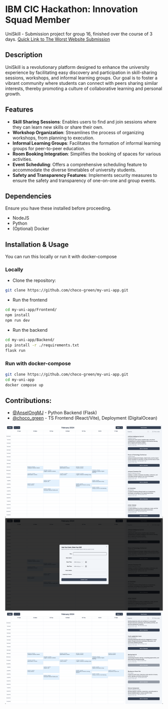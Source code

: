 # IBM CIC Hackathon: Innovation Squad Member

UniSkill - Submission project for group 16, finished over the course of 3 days.
[Quick Link to The Worst Website Submission](https://github.com/AnselOngMJ/worst-website)

## Description

UniSkill is a revolutionary platform designed to enhance the university
experience by facilitating easy discovery and participation in skill-sharing
sessions, workshops, and informal learning groups. Our goal is to foster a
vibrant community where students can connect with peers sharing similar
interests, thereby promoting a culture of collaborative learning and personal
growth.

## Features

-   **Skill Sharing Sessions**: Enables users to find and join sessions where
    they can learn new skills or share their own.
-   **Workshop Organization**: Streamlines the process of organizing workshops,
    from planning to execution.
-   **Informal Learning Groups**: Facilitates the formation of informal learning
    groups for peer-to-peer education.
-   **Room Booking Integration**: Simplifies the booking of spaces for various
    activities.
-   **Event Scheduling**: Offers a comprehensive scheduling feature to
    accommodate the diverse timetables of university students.
-   **Safety and Transparency Features**: Implements security measures to ensure
    the safety and transparency of one-on-one and group events.

## Dependencies

Ensure you have these installed before proceeding.

-   NodeJS
-   Python
-   (Optional) Docker

## Installation & Usage

You can run this locally or run it with docker-compose

### Locally

-   Clone the repository:

```bash
git clone https://github.com/choco-green/my-uni-app.git
```

-   Run the frontend

```bash
cd my-uni-app/Frontend/
npm install
npm run dev
```

-   Run the backend

```bash
cd my-uni-app/Backend/
pip install -r ./requirements.txt
flask run
```

### Run with docker-compose

```bash
git clone https://github.com/choco-green/my-uni-app.git
cd my-uni-app
docker compose up
```

## Contributions:

-   [@AnselOngMJ](https://github.com/AnselOngMJ) - Python Backend (Flask)
-   [@choco_green](https://github.com/choco-green) - TS Frontend (React/Vite),
    Deployment (DigitalOcean)

![Default Screenshot with events](./images/default_screenshot_with_events.png)
![Host Event](./images/host_event.png)
![Added Events on Calendar](./images/added_events_on_calendar.png)

